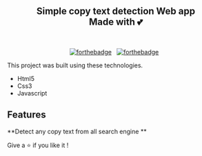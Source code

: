 
<h2 align="center">
  Simple copy text detection Web app <br/>
  Made with 💕
</h2>
<div align="center">

</div>

<br/>

<center>

[![forthebadge](https://forthebadge.com/images/badges/built-with-love.svg)](https://forthebadge.com) &nbsp;
[![forthebadge](https://forthebadge.com/images/badges/open-source.svg)](https://forthebadge.com) &nbsp;

</center>


This project was built using these technologies.

- Html5
- Css3
- Javascript

## Features
**Detect any copy text from all search engine ** <br>


Give a ⭐ if you like it !
